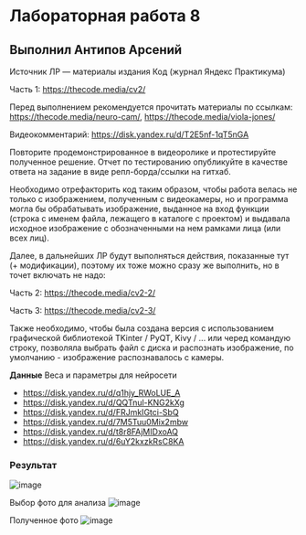 # Лабораторная работа 8
## Выполнил Антипов Арсений

Источник ЛР — материалы издания Код (журнал Яндекс Практикума)

Часть 1: https://thecode.media/cv2/

Перед выполнением рекомендуется прочитать материалы по ссылкам: https://thecode.media/neuro-cam/, https://thecode.media/viola-jones/

Видеокомментарий: https://disk.yandex.ru/d/T2E5nf-1qT5nGA

Повторите продемонстрированное в видеоролике и протестируйте полученное решение. Отчет по тестированию опубликуйте в качестве ответа на задание в виде репл-борда/ссылки на гитхаб.

Необходимо отрефакторить код таким образом, чтобы работа велась не только с изображением, полученным с видеокамеры, но и программа могла бы обрабатывать изображение, выданное на вход функции (строка с именем файла, лежащего в каталоге с проектом) и выдавала исходное изображение с обозначенными на нем рамками лица (или всех лиц).



Далее, в дальнейших ЛР будут выполняться действия, показанные тут (+ модификации), поэтому их тоже можно сразу же выполнить, но в точет включать не надо: 

Часть 2: https://thecode.media/cv2-2/

Часть 3: https://thecode.media/cv2-3/

Также необходимо, чтобы была создана версия с использованием графической библиотекой TKinter / PyQT, Kivy / ... или черед командую строку, позволяла выбрать файл с диска и распознать изображение, по умолчанию - изображение распознавалось с камеры.

__Данные__
Веса и параметры для нейросети
- https://disk.yandex.ru/d/q1hjy_RWoLUE_A
- https://disk.yandex.ru/d/QQTnul-KNG2kXg
- https://disk.yandex.ru/d/FRJmkIGtci-SbQ
- https://disk.yandex.ru/d/7M5Tuu0Mix2mbw
- https://disk.yandex.ru/d/t8r8FAjMIDxoAQ
- https://disk.yandex.ru/d/6uY2kxzkRsC8KA

### Результат
![image](https://github.com/user-attachments/assets/fffca0cc-1134-4dfc-b6d2-f0d55e8115df)

Выбор фото для анализа
![image](https://github.com/user-attachments/assets/c99338f0-37fe-474e-82f1-6e1c87a6198a)

Полученное фото
![image](https://github.com/user-attachments/assets/ffa5a5ae-dd40-4616-b70d-2b31e0ab1b13)

